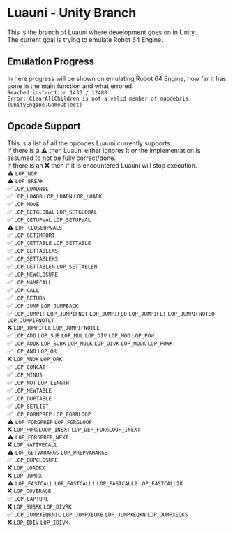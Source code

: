 # Luauni - Unity Branch
This is the branch of Luauni where development goes on in Unity.<br>
The current goal is trying to emulate Robot 64 Engine.

## Emulation Progress
In here progress will be shown on emulating Robot 64 Engine, how far it has gone in the main function and what errored.<br>
`Reached instruction 1433 / 12480`<br>
`Error: ClearAllChildren is not a valid member of mapdebris (UnityEngine.GameObject)`<br>

## Opcode Support
This is a list of all the opcodes Luauni currently supports.<br>
If there is a ⚠️ then Luauni either ignores it or the implementation is assumed to not be fully correct/done.<br>
If there is an ❌ then if it is encountered Luauni will stop execution.<br>
⚠️ `LOP_NOP`<br>
⚠️ `LOP_BREAK`<br>
✅ `LOP_LOADNIL`<br>
✅ `LOP_LOADB` `LOP_LOADN` `LOP_LOADK`<br>
✅ `LOP_MOVE`<br>
✅ `LOP_GETGLOBAL` `LOP_SETGLOBAL`<br>
✅ `LOP_GETUPVAL` `LOP_SETUPVAL`<br>
⚠️ `LOP_CLOSEUPVALS`<br>
✅ `LOP_GETIMPORT`<br>
✅ `LOP_GETTABLE` `LOP_SETTABLE`<br>
✅ `LOP_GETTABLEKS`<br>
✅ `LOP_SETTABLEKS`<br>
✅ `LOP_GETTABLEN` `LOP_SETTABLEN`<br>
✅ `LOP_NEWCLOSURE`<br>
✅ `LOP_NAMECALL`<br>
✅ `LOP_CALL`<br>
✅ `LOP_RETURN`<br>
✅ `LOP_JUMP` `LOP_JUMPBACK`<br>
✅ `LOP_JUMPIF` `LOP_JUMPIFNOT` `LOP_JUMPIFEQ` `LOP_JUMPIFLT` `LOP_JUMPIFNOTEQ` `LOP_JUMPIFNOTLT`<br>
❌ `LOP_JUMPIFLE` `LOP_JUMPIFNOTLE`<br>
✅ `LOP_ADD` `LOP_SUB` `LOP_MUL` `LOP_DIV` `LOP_MOD` `LOP_POW`<br>
✅ `LOP_ADDK` `LOP_SUBK` `LOP_MULK` `LOP_DIVK` `LOP_MODK` `LOP_POWK`<br>
✅ `LOP_AND` `LOP_OR`<br>
❌ `LOP_ANDK` `LOP_ORK`<br>
✅ `LOP_CONCAT`<br>
✅ `LOP_MINUS`<br>
✅ `LOP_NOT` `LOP_LENGTH`<br>
✅ `LOP_NEWTABLE`<br>
✅ `LOP_DUPTABLE`<br>
✅ `LOP_SETLIST`<br>
✅ `LOP_FORNPREP` `LOP_FORNLOOP`<br>
⚠️ `LOP_FORGPREP` `LOP_FORGLOOP`<br>
❌ `LOP_FORGLOOP_INEXT` `LOP_DEP_FORGLOOP_INEXT`<br>
⚠️ `LOP_FORGPREP_NEXT`<br>
❌ `LOP_NATIVECALL`<br>
⚠️ `LOP_GETVARARGS` `LOP_PREPVARARGS`<br>
✅ `LOP_DUPCLOSURE`<br>
❌ `LOP_LOADKX`<br>
❌ `LOP_JUMPX`<br>
⚠️ `LOP_FASTCALL` `LOP_FASTCALL1` `LOP_FASTCALL2` `LOP_FASTCALL2K`<br>
❌ `LOP_COVERAGE`<br>
✅ `LOP_CAPTURE`<br>
❌ `LOP_SUBRK` `LOP_DIVRK`<br>
✅ `LOP_JUMPXEQKNIL` `LOP_JUMPXEQKB` `LOP_JUMPXEQKN` `LOP_JUMPXEQKS`<br>
❌ `LOP_IDIV` `LOP_IDIVK`<br>
